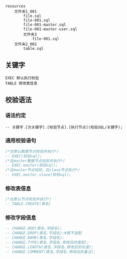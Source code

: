 ```text
resources
    文件夹1_001
        file.sql
        file-001.sql
        file-001-master.sql
        file-001-master-user.sql
        文件夹3
            file-001.sql
    文件夹2_002
        table.sql
```
## 关键字
```
EXEC 默认执行校验
TABLE 修改表信息
```

## 校验语法
### 语法约定
```
-- 关键字.[次关键字].[校验节点].[执行节点](校验SQL/关键字);
```
### 通用校验语句
```sql
/*在默认数据节点校验并执行*/
-- EXEC(校验sql);
/*在master数据节点校验并执行*/
-- EXEC.master(校验sql);
/*在master节点校验，在slave节点执行*/
-- EXEC.master.slave(校验sql);
```

### 修改表信息
```sql
/*在默认节点校验并执行*/
-- TABLE.CREATE(表名)
```
### 修改字段信息
```sql
-- CHANGE.ADD(表名.字段名);
-- CHANGE.DROP(表名.字段名);#暂不适配
-- CHANGE.NAME(表名.字段名);
-- CHANGE.TYPE(表名.字段名.修改后的类型);
-- CHANGE.LENGTH(表名.字段名.修改后的长度);
-- CHANGE.COMMENT(表名.字段名.修改后的备注);
```
